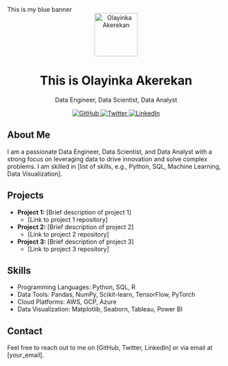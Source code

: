 <div class="blue-banner">This is my blue banner</div>


<div align="center">
  <img src="https://avatars.githubusercontent.com/u/your_username" width="100px" alt="Olayinka Akerekan">
  <h1>This is Olayinka Akerekan</h1>
  <p>Data Engineer, Data Scientist, Data Analyst</p>
  <p>
    <a href="https://github.com/your_username">
      <img src="https://img.shields.io/badge/GitHub-your_username-blue?style=flat-square&logo=github"
        alt="GitHub" />
    </a>
    <a href="https://twitter.com/your_username">
      <img src="https://img.shields.io/badge/Twitter-your_username-blue?style=flat-square&logo=twitter"
        alt="Twitter" />
    </a>
    <a href="https://www.linkedin.com/in/your_username">
      <img src="https://img.shields.io/badge/LinkedIn-your_username-blue?style=flat-square&logo=linkedin"
        alt="LinkedIn" />
    </a>
  </p>
</div>

## About Me

I am a passionate Data Engineer, Data Scientist, and Data Analyst with a strong focus on leveraging data to drive innovation and solve complex problems. I am skilled in [list of skills, e.g., Python, SQL, Machine Learning, Data Visualization].

## Projects

* **Project 1:** [Brief description of project 1]
  * [Link to project 1 repository]
* **Project 2:** [Brief description of project 2]
  * [Link to project 2 repository]
* **Project 3:** [Brief description of project 3]
  * [Link to project 3 repository]

## Skills

* Programming Languages: Python, SQL, R
* Data Tools: Pandas, NumPy, Scikit-learn, TensorFlow, PyTorch
* Cloud Platforms: AWS, GCP, Azure
* Data Visualization: Matplotlib, Seaborn, Tableau, Power BI

## Contact

Feel free to reach out to me on [GitHub, Twitter, LinkedIn] or via email at [your_email].
